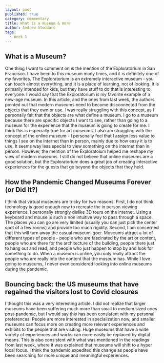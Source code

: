 ```yaml
---
layout: post
published: true
category: commentary
title: What is a museum & more
author: Andrew Stoddard
tags:
  - Week 1
---
```

## What is a Museum?
One thing I want to comment on is the mention of the Exploratorium in San Francisco. I have been to this museum many times, and it is definitely one of my favorites. The Exploratorium is an extremely interactive museum - you can touch almost everything, and it is a place of learning, not of looking. It is primarily intended for kids, but they have stuff to do that is interesting to everyone. I would say that the Exploratorium is my favorite example of a new-age museum. In this article, and the ones from last week, the authors pointed out that modern museums need to become disconnected from the objects that they own or use. I was really struggling with this concept, as I personally felt that the objects are what define a museum. I go to a museum because there are specific objects I want to see, rather than going to a museum for the experience that the museum is going to create for me. I think this is especially true for art museums. I also am struggling with the concept of the online museum - I personally feel that I assign less value to things I see on the internet than in person, mainly due to how easy it is to use. It seems way less special to view something on the internet than in person. However, the mention of the Exploratoium helped me reshape my view of modern museums. I still do not believe that online museums are a good solution, but the Exploratorium does a great job of creating interactive experiences for the guests that go beyond the objects that they hold.

## How the Pandemic Changed Museums Forever (or Did It?)
I think that virtual museums are tricky for two reasons. First, I do not think technology is good enough now to recreate the in person viewing experience. I personally strongly dislike 3D tours on the internet. Using a keyboard and mouse is such a non intuitive way to pass through a space. The places you can go are very limited (usually you can just pick the center spot of a few rooms) and provide too much rigidity. Second, I am concerned that this will turn away the casual museum-goer. Museums attract a lot of different types of people - people who are fascinated by the art or content, people who are there for the architecture of the building, people there just to hang out and read, and people who just happen to stop by and look for something to do. When a museum is online, you only really attract the people who are really into the content that the museum has. While I love going to museums, I never even considered looking into online museums during the pandemic.

## Bouncing back: the US museums that have regained the visitors lost to Covid closures
I thought this was a very interesting article. I did not realize that larger museums have been suffering much more than small to medium sized ones post-pandemic, but I would say this has been consistent with my personal preferences. People are more interested in specialization now, and smaller museums can focus more on creating more relevant experiences and exhibits to the people that are visiting. Huge museums that have a wide variety of experiences and works can more easily be replaced by digital means. This is also consistent with what was mentioned in the readings from last week, where it was explained that museums will shift to a hyper local focus. I think the pandemic expedited this change as people have been searching for more unique and meaningful experiences.